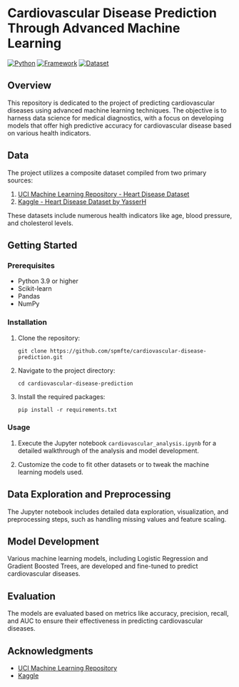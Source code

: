 # Cardiovascular Disease Prediction Through Advanced Machine Learning

[![Python](https://img.shields.io/badge/Python-3.9%2B-blue.svg)](https://www.python.org/downloads/)
[![Framework](https://img.shields.io/badge/Framework-Scikit_learn-orange.svg)](https://scikit-learn.org/stable/)
[![Dataset](https://img.shields.io/badge/Dataset-Heart_Disease-green.svg)](https://www.kaggle.com/datasets/yasserh/heart-disease-dataset)

## Overview

This repository is dedicated to the project of predicting cardiovascular diseases using advanced machine learning techniques. The objective is to harness data science for medical diagnostics, with a focus on developing models that offer high predictive accuracy for cardiovascular disease based on various health indicators.

## Data

The project utilizes a composite dataset compiled from two primary sources:

1. [UCI Machine Learning Repository - Heart Disease Dataset](https://archive.ics.uci.edu/dataset/45/heart+disease)
2. [Kaggle - Heart Disease Dataset by YasserH](https://www.kaggle.com/datasets/yasserh/heart-disease-dataset)

These datasets include numerous health indicators like age, blood pressure, and cholesterol levels.

## Getting Started

### Prerequisites

- Python 3.9 or higher
- Scikit-learn
- Pandas
- NumPy

### Installation

1. Clone the repository:

   ```shell
   git clone https://github.com/spmfte/cardiovascular-disease-prediction.git
   ```

2. Navigate to the project directory:

   ```shell
   cd cardiovascular-disease-prediction
   ```

3. Install the required packages:

   ```shell
   pip install -r requirements.txt
   ```

### Usage

1. Execute the Jupyter notebook `cardiovascular_analysis.ipynb` for a detailed walkthrough of the analysis and model development.

2. Customize the code to fit other datasets or to tweak the machine learning models used.

## Data Exploration and Preprocessing

The Jupyter notebook includes detailed data exploration, visualization, and preprocessing steps, such as handling missing values and feature scaling.

## Model Development

Various machine learning models, including Logistic Regression and Gradient Boosted Trees, are developed and fine-tuned to predict cardiovascular diseases.

## Evaluation

The models are evaluated based on metrics like accuracy, precision, recall, and AUC to ensure their effectiveness in predicting cardiovascular diseases.

## Acknowledgments

- [UCI Machine Learning Repository](https://archive.ics.uci.edu/ml/index.php)
- [Kaggle](https://www.kaggle.com/)
